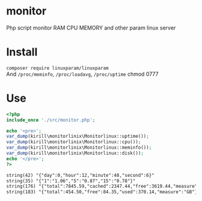 # monitor
Php script monitor RAM CPU MEMORY and other param linux server

# Install  
`composer require linuxparam/linuxparam`  
And `/proc/meminfo`, `/proc/loadavg`, `/proc/uptime` chmod 0777

# Use  


```php
<?php
include_once './src/monitor.php';

echo '<pre>';
var_dump(kirill\monitorlinix\Monitorlinux::uptime());
var_dump(kirill\monitorlinix\Monitorlinux::cpu());
var_dump(kirill\monitorlinix\Monitorlinux::meminfo());
var_dump(kirill\monitorlinix\Monitorlinux::disk());
echo '</pre>';
?>
```

```html 
string(42) "{"day":0,"hour":12,"minute":48,"second":6}"
string(35) "{"1":"1.06","5":"0.87","15":"0.78"}"
string(176) "{"total":7845.59,"cached":2347.44,"free":3619.44,"measure":"MB"}"
string(183) "{"total":454.50,"free":84.35,"used":370.14,"measure":"GB"}"
```
